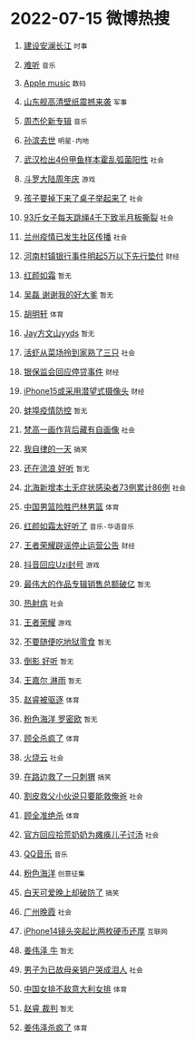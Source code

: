 # 2022-07-15 微博热搜 
1. [建设安澜长江](https://m.weibo.cn/search?containerid=100103type%3D1%26t%3D10%26q%3D%23%E5%BB%BA%E8%AE%BE%E5%AE%89%E6%BE%9C%E9%95%BF%E6%B1%9F%23&stream_entry_id=51&isnewpage=1&extparam=seat%3D1%26pos%3D0%26cate%3D10103%26dgr%3D0%26filter_type%3Drealtimehot%26c_type%3D51%26display_time%3D1657814645%26pre_seqid%3D1657814645161022980138&luicode=10000011&lfid=106003type%3D25%26t%3D3%26disable_hot%3D1%26filter_type%3Drealtimehot) `时事` 

2. [难听](https://m.weibo.cn/search?containerid=100103type%3D1%26t%3D10%26q%3D%E9%9A%BE%E5%90%AC&stream_entry_id=31&isnewpage=1&extparam=seat%3D1%26pos%3D0%26dgr%3D0%26c_type%3D31%26realpos%3D1%26cate%3D0%26lcate%3D5001%26filter_type%3Drealtimehot%26flag%3D1%26display_time%3D1657814645%26pre_seqid%3D1657814645161022980138&luicode=10000011&lfid=106003type%3D25%26t%3D3%26disable_hot%3D1%26filter_type%3Drealtimehot) `音乐` 

3. [Apple music](https://m.weibo.cn/search?containerid=100103type%3D1%26t%3D10%26q%3DApple+music&stream_entry_id=31&isnewpage=1&extparam=seat%3D1%26pos%3D1%26dgr%3D0%26c_type%3D31%26realpos%3D2%26cate%3D0%26lcate%3D5001%26filter_type%3Drealtimehot%26flag%3D1%26display_time%3D1657814645%26pre_seqid%3D1657814645161022980138&luicode=10000011&lfid=106003type%3D25%26t%3D3%26disable_hot%3D1%26filter_type%3Drealtimehot) `数码` 

4. [山东舰高清壁纸震撼来袭](https://m.weibo.cn/search?containerid=100103type%3D1%26t%3D10%26q%3D%23%E5%B1%B1%E4%B8%9C%E8%88%B0%E9%AB%98%E6%B8%85%E5%A3%81%E7%BA%B8%E9%9C%87%E6%92%BC%E6%9D%A5%E8%A2%AD%23&stream_entry_id=31&isnewpage=1&extparam=seat%3D1%26pos%3D2%26dgr%3D0%26c_type%3D31%26realpos%3D3%26cate%3D0%26lcate%3D5001%26filter_type%3Drealtimehot%26flag%3D0%26display_time%3D1657814645%26pre_seqid%3D1657814645161022980138&luicode=10000011&lfid=106003type%3D25%26t%3D3%26disable_hot%3D1%26filter_type%3Drealtimehot) `军事` 

5. [周杰伦新专辑](https://m.weibo.cn/search?containerid=100103type%3D1%26t%3D10%26q%3D%23%E5%91%A8%E6%9D%B0%E4%BC%A6%E6%96%B0%E4%B8%93%E8%BE%91%23&stream_entry_id=31&isnewpage=1&extparam=seat%3D1%26pos%3D3%26dgr%3D0%26c_type%3D31%26realpos%3D4%26cate%3D0%26lcate%3D5001%26filter_type%3Drealtimehot%26flag%3D16%26display_time%3D1657814645%26pre_seqid%3D1657814645161022980138&luicode=10000011&lfid=106003type%3D25%26t%3D3%26disable_hot%3D1%26filter_type%3Drealtimehot) `音乐` 

6. [孙滨去世](https://m.weibo.cn/search?containerid=100103type%3D1%26t%3D10%26q%3D%23%E5%AD%99%E6%BB%A8%E5%8E%BB%E4%B8%96%23&stream_entry_id=31&isnewpage=1&extparam=seat%3D1%26pos%3D4%26dgr%3D0%26c_type%3D31%26realpos%3D5%26cate%3D0%26lcate%3D5001%26filter_type%3Drealtimehot%26flag%3D2%26display_time%3D1657814645%26pre_seqid%3D1657814645161022980138&luicode=10000011&lfid=106003type%3D25%26t%3D3%26disable_hot%3D1%26filter_type%3Drealtimehot) `明星-内地` 

7. [武汉检出4份甲鱼样本霍乱弧菌阳性](https://m.weibo.cn/search?containerid=100103type%3D1%26t%3D10%26q%3D%23%E6%AD%A6%E6%B1%89%E6%A3%80%E5%87%BA4%E4%BB%BD%E7%94%B2%E9%B1%BC%E6%A0%B7%E6%9C%AC%E9%9C%8D%E4%B9%B1%E5%BC%A7%E8%8F%8C%E9%98%B3%E6%80%A7%23&stream_entry_id=31&isnewpage=1&extparam=seat%3D1%26pos%3D5%26dgr%3D0%26c_type%3D31%26realpos%3D6%26cate%3D0%26lcate%3D5001%26filter_type%3Drealtimehot%26flag%3D1%26display_time%3D1657814645%26pre_seqid%3D1657814645161022980138&luicode=10000011&lfid=106003type%3D25%26t%3D3%26disable_hot%3D1%26filter_type%3Drealtimehot) `社会` 

8. [斗罗大陆周年庆](https://m.weibo.cn/search?containerid=100103type%3D1%26t%3D10%26q%3D%23%E6%96%97%E7%BD%97%E5%A4%A7%E9%99%86%E5%91%A8%E5%B9%B4%E5%BA%86%23&stream_entry_id=31&isnewpage=1&extparam=seat%3D1%26pos%3D6%26adid%3D159802%26c_type%3D31%26dgr%3D0%26cate%3D0%26lcate%3D5001%26topic_ad%3D1%26filter_type%3Drealtimehot%26display_time%3D1657814645%26pre_seqid%3D1657814645161022980138&luicode=10000011&lfid=106003type%3D25%26t%3D3%26disable_hot%3D1%26filter_type%3Drealtimehot) `游戏` 

9. [孩子要掉下来了桌子举起来了](https://m.weibo.cn/search?containerid=100103type%3D1%26t%3D10%26q%3D%23%E5%AD%A9%E5%AD%90%E8%A6%81%E6%8E%89%E4%B8%8B%E6%9D%A5%E4%BA%86%E6%A1%8C%E5%AD%90%E4%B8%BE%E8%B5%B7%E6%9D%A5%E4%BA%86%23&stream_entry_id=31&isnewpage=1&extparam=seat%3D1%26pos%3D7%26dgr%3D0%26c_type%3D31%26realpos%3D7%26cate%3D0%26lcate%3D5001%26filter_type%3Drealtimehot%26flag%3D1%26display_time%3D1657814645%26pre_seqid%3D1657814645161022980138&luicode=10000011&lfid=106003type%3D25%26t%3D3%26disable_hot%3D1%26filter_type%3Drealtimehot) `社会` 

10. [93斤女子每天跳绳4千下致半月板撕裂](https://m.weibo.cn/search?containerid=100103type%3D1%26t%3D10%26q%3D%2393%E6%96%A4%E5%A5%B3%E5%AD%90%E6%AF%8F%E5%A4%A9%E8%B7%B3%E7%BB%B34%E5%8D%83%E4%B8%8B%E8%87%B4%E5%8D%8A%E6%9C%88%E6%9D%BF%E6%92%95%E8%A3%82%23&stream_entry_id=31&isnewpage=1&extparam=seat%3D1%26pos%3D8%26dgr%3D0%26c_type%3D31%26realpos%3D8%26cate%3D0%26lcate%3D5001%26filter_type%3Drealtimehot%26flag%3D2%26display_time%3D1657814645%26pre_seqid%3D1657814645161022980138&luicode=10000011&lfid=106003type%3D25%26t%3D3%26disable_hot%3D1%26filter_type%3Drealtimehot) `社会` 

11. [兰州疫情已发生社区传播](https://m.weibo.cn/search?containerid=100103type%3D1%26t%3D10%26q%3D%23%E5%85%B0%E5%B7%9E%E7%96%AB%E6%83%85%E5%B7%B2%E5%8F%91%E7%94%9F%E7%A4%BE%E5%8C%BA%E4%BC%A0%E6%92%AD%23&stream_entry_id=31&isnewpage=1&extparam=seat%3D1%26pos%3D9%26dgr%3D0%26c_type%3D31%26realpos%3D9%26cate%3D0%26lcate%3D5001%26filter_type%3Drealtimehot%26flag%3D1%26display_time%3D1657814645%26pre_seqid%3D1657814645161022980138&luicode=10000011&lfid=106003type%3D25%26t%3D3%26disable_hot%3D1%26filter_type%3Drealtimehot) `社会` 

12. [河南村镇银行事件明起5万以下先行垫付](https://m.weibo.cn/search?containerid=100103type%3D1%26t%3D10%26q%3D%23%E6%B2%B3%E5%8D%97%E6%9D%91%E9%95%87%E9%93%B6%E8%A1%8C%E4%BA%8B%E4%BB%B6%E6%98%8E%E8%B5%B75%E4%B8%87%E4%BB%A5%E4%B8%8B%E5%85%88%E8%A1%8C%E5%9E%AB%E4%BB%98%23&stream_entry_id=31&isnewpage=1&extparam=seat%3D1%26pos%3D10%26dgr%3D0%26c_type%3D31%26realpos%3D10%26cate%3D0%26lcate%3D5001%26filter_type%3Drealtimehot%26flag%3D0%26display_time%3D1657814645%26pre_seqid%3D1657814645161022980138&luicode=10000011&lfid=106003type%3D25%26t%3D3%26disable_hot%3D1%26filter_type%3Drealtimehot) `财经` 

13. [红颜如霜](https://m.weibo.cn/search?containerid=100103type%3D1%26t%3D10%26q%3D%E7%BA%A2%E9%A2%9C%E5%A6%82%E9%9C%9C&stream_entry_id=31&isnewpage=1&extparam=seat%3D1%26pos%3D11%26dgr%3D0%26c_type%3D31%26realpos%3D11%26cate%3D0%26lcate%3D5001%26filter_type%3Drealtimehot%26flag%3D0%26display_time%3D1657814645%26pre_seqid%3D1657814645161022980138&luicode=10000011&lfid=106003type%3D25%26t%3D3%26disable_hot%3D1%26filter_type%3Drealtimehot) `暂无` 

14. [吴磊 谢谢我的好大爹](https://m.weibo.cn/search?containerid=100103type%3D1%26t%3D10%26q%3D%E5%90%B4%E7%A3%8A+%E8%B0%A2%E8%B0%A2%E6%88%91%E7%9A%84%E5%A5%BD%E5%A4%A7%E7%88%B9&stream_entry_id=31&isnewpage=1&extparam=seat%3D1%26pos%3D12%26dgr%3D0%26c_type%3D31%26realpos%3D12%26cate%3D0%26lcate%3D5001%26filter_type%3Drealtimehot%26flag%3D1%26display_time%3D1657814645%26pre_seqid%3D1657814645161022980138&luicode=10000011&lfid=106003type%3D25%26t%3D3%26disable_hot%3D1%26filter_type%3Drealtimehot) `暂无` 

15. [胡明轩](https://m.weibo.cn/search?containerid=100103type%3D1%26t%3D10%26q%3D%E8%83%A1%E6%98%8E%E8%BD%A9&stream_entry_id=31&isnewpage=1&extparam=seat%3D1%26pos%3D13%26dgr%3D0%26c_type%3D31%26realpos%3D13%26cate%3D0%26lcate%3D5001%26filter_type%3Drealtimehot%26flag%3D1%26display_time%3D1657814645%26pre_seqid%3D1657814645161022980138&luicode=10000011&lfid=106003type%3D25%26t%3D3%26disable_hot%3D1%26filter_type%3Drealtimehot) `体育` 

16. [Jay方文山yyds](https://m.weibo.cn/search?containerid=100103type%3D1%26t%3D10%26q%3DJay%E6%96%B9%E6%96%87%E5%B1%B1yyds&stream_entry_id=31&isnewpage=1&extparam=seat%3D1%26pos%3D14%26dgr%3D0%26c_type%3D31%26realpos%3D14%26cate%3D0%26lcate%3D5001%26filter_type%3Drealtimehot%26flag%3D1%26display_time%3D1657814645%26pre_seqid%3D1657814645161022980138&luicode=10000011&lfid=106003type%3D25%26t%3D3%26disable_hot%3D1%26filter_type%3Drealtimehot) `暂无` 

17. [活虾从菜场拎到家熟了三只](https://m.weibo.cn/search?containerid=100103type%3D1%26t%3D10%26q%3D%23%E6%B4%BB%E8%99%BE%E4%BB%8E%E8%8F%9C%E5%9C%BA%E6%8B%8E%E5%88%B0%E5%AE%B6%E7%86%9F%E4%BA%86%E4%B8%89%E5%8F%AA%23&stream_entry_id=31&isnewpage=1&extparam=seat%3D1%26pos%3D15%26dgr%3D0%26c_type%3D31%26realpos%3D15%26cate%3D0%26lcate%3D5001%26filter_type%3Drealtimehot%26flag%3D0%26display_time%3D1657814645%26pre_seqid%3D1657814645161022980138&luicode=10000011&lfid=106003type%3D25%26t%3D3%26disable_hot%3D1%26filter_type%3Drealtimehot) `社会` 

18. [银保监会回应停贷事件](https://m.weibo.cn/search?containerid=100103type%3D1%26t%3D10%26q%3D%23%E9%93%B6%E4%BF%9D%E7%9B%91%E4%BC%9A%E5%9B%9E%E5%BA%94%E5%81%9C%E8%B4%B7%E4%BA%8B%E4%BB%B6%23&stream_entry_id=31&isnewpage=1&extparam=seat%3D1%26pos%3D16%26dgr%3D0%26c_type%3D31%26realpos%3D16%26cate%3D0%26lcate%3D5001%26filter_type%3Drealtimehot%26flag%3D0%26display_time%3D1657814645%26pre_seqid%3D1657814645161022980138&luicode=10000011&lfid=106003type%3D25%26t%3D3%26disable_hot%3D1%26filter_type%3Drealtimehot) `财经` 

19. [iPhone15或采用潜望式摄像头](https://m.weibo.cn/search?containerid=100103type%3D1%26t%3D10%26q%3D%23iPhone15%E6%88%96%E9%87%87%E7%94%A8%E6%BD%9C%E6%9C%9B%E5%BC%8F%E6%91%84%E5%83%8F%E5%A4%B4%23&stream_entry_id=31&isnewpage=1&extparam=seat%3D1%26pos%3D17%26dgr%3D0%26c_type%3D31%26realpos%3D17%26cate%3D0%26lcate%3D5001%26filter_type%3Drealtimehot%26flag%3D0%26display_time%3D1657814645%26pre_seqid%3D1657814645161022980138&luicode=10000011&lfid=106003type%3D25%26t%3D3%26disable_hot%3D1%26filter_type%3Drealtimehot) `财经` 

20. [蚌埠疫情防控](https://m.weibo.cn/search?containerid=100103type%3D1%26t%3D10%26q%3D%E8%9A%8C%E5%9F%A0%E7%96%AB%E6%83%85%E9%98%B2%E6%8E%A7&stream_entry_id=31&isnewpage=1&extparam=seat%3D1%26pos%3D18%26dgr%3D0%26c_type%3D31%26realpos%3D18%26cate%3D0%26lcate%3D5001%26filter_type%3Drealtimehot%26flag%3D1%26display_time%3D1657814645%26pre_seqid%3D1657814645161022980138&luicode=10000011&lfid=106003type%3D25%26t%3D3%26disable_hot%3D1%26filter_type%3Drealtimehot) `暂无` 

21. [梵高一画作背后藏有自画像](https://m.weibo.cn/search?containerid=100103type%3D1%26t%3D10%26q%3D%23%E6%A2%B5%E9%AB%98%E4%B8%80%E7%94%BB%E4%BD%9C%E8%83%8C%E5%90%8E%E8%97%8F%E6%9C%89%E8%87%AA%E7%94%BB%E5%83%8F%23&stream_entry_id=31&isnewpage=1&extparam=seat%3D1%26pos%3D19%26dgr%3D0%26c_type%3D31%26realpos%3D19%26cate%3D0%26lcate%3D5001%26filter_type%3Drealtimehot%26flag%3D0%26display_time%3D1657814645%26pre_seqid%3D1657814645161022980138&luicode=10000011&lfid=106003type%3D25%26t%3D3%26disable_hot%3D1%26filter_type%3Drealtimehot) `社会` 

22. [我自律的一天](https://m.weibo.cn/search?containerid=100103type%3D1%26t%3D10%26q%3D%23%E6%88%91%E8%87%AA%E5%BE%8B%E7%9A%84%E4%B8%80%E5%A4%A9%23&stream_entry_id=31&isnewpage=1&extparam=seat%3D1%26pos%3D20%26dgr%3D0%26c_type%3D31%26realpos%3D20%26cate%3D0%26lcate%3D5001%26filter_type%3Drealtimehot%26flag%3D1%26display_time%3D1657814645%26pre_seqid%3D1657814645161022980138&luicode=10000011&lfid=106003type%3D25%26t%3D3%26disable_hot%3D1%26filter_type%3Drealtimehot) `搞笑` 

23. [还在流浪 好听](https://m.weibo.cn/search?containerid=100103type%3D1%26t%3D10%26q%3D%E8%BF%98%E5%9C%A8%E6%B5%81%E6%B5%AA+%E5%A5%BD%E5%90%AC&stream_entry_id=31&isnewpage=1&extparam=seat%3D1%26pos%3D21%26dgr%3D0%26c_type%3D31%26realpos%3D21%26cate%3D0%26lcate%3D5001%26filter_type%3Drealtimehot%26flag%3D0%26display_time%3D1657814645%26pre_seqid%3D1657814645161022980138&luicode=10000011&lfid=106003type%3D25%26t%3D3%26disable_hot%3D1%26filter_type%3Drealtimehot) `暂无` 

24. [北海新增本土无症状感染者73例累计86例](https://m.weibo.cn/search?containerid=100103type%3D1%26t%3D10%26q%3D%23%E5%8C%97%E6%B5%B7%E6%96%B0%E5%A2%9E%E6%9C%AC%E5%9C%9F%E6%97%A0%E7%97%87%E7%8A%B6%E6%84%9F%E6%9F%93%E8%80%8573%E4%BE%8B%E7%B4%AF%E8%AE%A186%E4%BE%8B%23&stream_entry_id=31&isnewpage=1&extparam=seat%3D1%26pos%3D22%26dgr%3D0%26c_type%3D31%26realpos%3D22%26cate%3D0%26lcate%3D5001%26filter_type%3Drealtimehot%26flag%3D0%26display_time%3D1657814645%26pre_seqid%3D1657814645161022980138&luicode=10000011&lfid=106003type%3D25%26t%3D3%26disable_hot%3D1%26filter_type%3Drealtimehot) `社会` 

25. [中国男篮险胜巴林男篮](https://m.weibo.cn/search?containerid=100103type%3D1%26t%3D10%26q%3D%23%E4%B8%AD%E5%9B%BD%E7%94%B7%E7%AF%AE%E9%99%A9%E8%83%9C%E5%B7%B4%E6%9E%97%E7%94%B7%E7%AF%AE%23&stream_entry_id=31&isnewpage=1&extparam=seat%3D1%26pos%3D23%26dgr%3D0%26c_type%3D31%26realpos%3D23%26cate%3D0%26lcate%3D5001%26filter_type%3Drealtimehot%26flag%3D1%26display_time%3D1657814645%26pre_seqid%3D1657814645161022980138&luicode=10000011&lfid=106003type%3D25%26t%3D3%26disable_hot%3D1%26filter_type%3Drealtimehot) `体育` 

26. [红颜如霜太好听了](https://m.weibo.cn/search?containerid=100103type%3D1%26t%3D10%26q%3D%23%E7%BA%A2%E9%A2%9C%E5%A6%82%E9%9C%9C%E5%A4%AA%E5%A5%BD%E5%90%AC%E4%BA%86%23&stream_entry_id=31&isnewpage=1&extparam=seat%3D1%26pos%3D24%26dgr%3D0%26c_type%3D31%26realpos%3D24%26cate%3D0%26lcate%3D5001%26filter_type%3Drealtimehot%26flag%3D1%26display_time%3D1657814645%26pre_seqid%3D1657814645161022980138&luicode=10000011&lfid=106003type%3D25%26t%3D3%26disable_hot%3D1%26filter_type%3Drealtimehot) `音乐-华语音乐` 

27. [王者荣耀辟谣停止运营公告](https://m.weibo.cn/search?containerid=100103type%3D1%26t%3D10%26q%3D%23%E7%8E%8B%E8%80%85%E8%8D%A3%E8%80%80%E8%BE%9F%E8%B0%A3%E5%81%9C%E6%AD%A2%E8%BF%90%E8%90%A5%E5%85%AC%E5%91%8A%23&stream_entry_id=31&isnewpage=1&extparam=seat%3D1%26pos%3D25%26dgr%3D0%26c_type%3D31%26realpos%3D25%26cate%3D0%26lcate%3D5001%26filter_type%3Drealtimehot%26flag%3D0%26display_time%3D1657814645%26pre_seqid%3D1657814645161022980138&luicode=10000011&lfid=106003type%3D25%26t%3D3%26disable_hot%3D1%26filter_type%3Drealtimehot) `财经` 

28. [抖音回应Uzi封号](https://m.weibo.cn/search?containerid=100103type%3D1%26t%3D10%26q%3D%23%E6%8A%96%E9%9F%B3%E5%9B%9E%E5%BA%94Uzi%E5%B0%81%E5%8F%B7%23&stream_entry_id=31&isnewpage=1&extparam=seat%3D1%26pos%3D26%26dgr%3D0%26c_type%3D31%26realpos%3D26%26cate%3D0%26lcate%3D5001%26filter_type%3Drealtimehot%26flag%3D0%26display_time%3D1657814645%26pre_seqid%3D1657814645161022980138&luicode=10000011&lfid=106003type%3D25%26t%3D3%26disable_hot%3D1%26filter_type%3Drealtimehot) `游戏` 

29. [最伟大的作品专辑销售总额破亿](https://m.weibo.cn/search?containerid=100103type%3D1%26t%3D10%26q%3D%23%E6%9C%80%E4%BC%9F%E5%A4%A7%E7%9A%84%E4%BD%9C%E5%93%81%E4%B8%93%E8%BE%91%E9%94%80%E5%94%AE%E6%80%BB%E9%A2%9D%E7%A0%B4%E4%BA%BF%23&stream_entry_id=31&isnewpage=1&extparam=seat%3D1%26pos%3D27%26dgr%3D0%26c_type%3D31%26realpos%3D27%26cate%3D0%26lcate%3D5001%26filter_type%3Drealtimehot%26flag%3D1%26display_time%3D1657814645%26pre_seqid%3D1657814645161022980138&luicode=10000011&lfid=106003type%3D25%26t%3D3%26disable_hot%3D1%26filter_type%3Drealtimehot) `暂无` 

30. [热射病](https://m.weibo.cn/search?containerid=100103type%3D1%26t%3D10%26q%3D%23%E7%83%AD%E5%B0%84%E7%97%85%23&stream_entry_id=31&isnewpage=1&extparam=seat%3D1%26pos%3D28%26dgr%3D0%26c_type%3D31%26realpos%3D28%26cate%3D0%26lcate%3D5001%26filter_type%3Drealtimehot%26flag%3D1%26display_time%3D1657814645%26pre_seqid%3D1657814645161022980138&luicode=10000011&lfid=106003type%3D25%26t%3D3%26disable_hot%3D1%26filter_type%3Drealtimehot) `社会` 

31. [王者荣耀](https://m.weibo.cn/search?containerid=100103type%3D1%26t%3D10%26q%3D%E7%8E%8B%E8%80%85%E8%8D%A3%E8%80%80&stream_entry_id=31&isnewpage=1&extparam=seat%3D1%26pos%3D29%26dgr%3D0%26c_type%3D31%26realpos%3D29%26cate%3D0%26lcate%3D5001%26filter_type%3Drealtimehot%26flag%3D0%26display_time%3D1657814645%26pre_seqid%3D1657814645161022980138&luicode=10000011&lfid=106003type%3D25%26t%3D3%26disable_hot%3D1%26filter_type%3Drealtimehot) `游戏` 

32. [不要随便吃地狱零食](https://m.weibo.cn/search?containerid=100103type%3D1%26t%3D10%26q%3D%E4%B8%8D%E8%A6%81%E9%9A%8F%E4%BE%BF%E5%90%83%E5%9C%B0%E7%8B%B1%E9%9B%B6%E9%A3%9F&stream_entry_id=31&isnewpage=1&extparam=seat%3D1%26pos%3D30%26dgr%3D0%26c_type%3D31%26realpos%3D30%26cate%3D0%26lcate%3D5001%26filter_type%3Drealtimehot%26flag%3D1%26display_time%3D1657814645%26pre_seqid%3D1657814645161022980138&luicode=10000011&lfid=106003type%3D25%26t%3D3%26disable_hot%3D1%26filter_type%3Drealtimehot) `暂无` 

33. [倒影 好听](https://m.weibo.cn/search?containerid=100103type%3D1%26t%3D10%26q%3D%E5%80%92%E5%BD%B1+%E5%A5%BD%E5%90%AC&stream_entry_id=31&isnewpage=1&extparam=seat%3D1%26pos%3D31%26dgr%3D0%26c_type%3D31%26realpos%3D31%26cate%3D0%26lcate%3D5001%26filter_type%3Drealtimehot%26flag%3D1%26display_time%3D1657814645%26pre_seqid%3D1657814645161022980138&luicode=10000011&lfid=106003type%3D25%26t%3D3%26disable_hot%3D1%26filter_type%3Drealtimehot) `暂无` 

34. [王嘉尔 淋雨](https://m.weibo.cn/search?containerid=100103type%3D1%26t%3D10%26q%3D%E7%8E%8B%E5%98%89%E5%B0%94+%E6%B7%8B%E9%9B%A8&stream_entry_id=31&isnewpage=1&extparam=seat%3D1%26pos%3D32%26dgr%3D0%26c_type%3D31%26realpos%3D32%26cate%3D0%26lcate%3D5001%26filter_type%3Drealtimehot%26flag%3D1%26display_time%3D1657814645%26pre_seqid%3D1657814645161022980138&luicode=10000011&lfid=106003type%3D25%26t%3D3%26disable_hot%3D1%26filter_type%3Drealtimehot) `暂无` 

35. [赵睿被驱逐](https://m.weibo.cn/search?containerid=100103type%3D1%26t%3D10%26q%3D%23%E8%B5%B5%E7%9D%BF%E8%A2%AB%E9%A9%B1%E9%80%90%23&stream_entry_id=31&isnewpage=1&extparam=seat%3D1%26pos%3D33%26dgr%3D0%26c_type%3D31%26realpos%3D33%26cate%3D0%26lcate%3D5001%26filter_type%3Drealtimehot%26flag%3D0%26display_time%3D1657814645%26pre_seqid%3D1657814645161022980138&luicode=10000011&lfid=106003type%3D25%26t%3D3%26disable_hot%3D1%26filter_type%3Drealtimehot) `体育` 

36. [粉色海洋 罗密欧](https://m.weibo.cn/search?containerid=100103type%3D1%26t%3D10%26q%3D%E7%B2%89%E8%89%B2%E6%B5%B7%E6%B4%8B+%E7%BD%97%E5%AF%86%E6%AC%A7&stream_entry_id=31&isnewpage=1&extparam=seat%3D1%26pos%3D34%26dgr%3D0%26c_type%3D31%26realpos%3D34%26cate%3D0%26lcate%3D5001%26filter_type%3Drealtimehot%26flag%3D1%26display_time%3D1657814645%26pre_seqid%3D1657814645161022980138&luicode=10000011&lfid=106003type%3D25%26t%3D3%26disable_hot%3D1%26filter_type%3Drealtimehot) `暂无` 

37. [顾全杀疯了](https://m.weibo.cn/search?containerid=100103type%3D1%26t%3D10%26q%3D%23%E9%A1%BE%E5%85%A8%E6%9D%80%E7%96%AF%E4%BA%86%23&stream_entry_id=31&isnewpage=1&extparam=seat%3D1%26pos%3D35%26dgr%3D0%26c_type%3D31%26realpos%3D35%26cate%3D0%26lcate%3D5001%26filter_type%3Drealtimehot%26flag%3D1%26display_time%3D1657814645%26pre_seqid%3D1657814645161022980138&luicode=10000011&lfid=106003type%3D25%26t%3D3%26disable_hot%3D1%26filter_type%3Drealtimehot) `体育` 

38. [火烧云](https://m.weibo.cn/search?containerid=100103type%3D1%26t%3D10%26q%3D%23%E7%81%AB%E7%83%A7%E4%BA%91%23&stream_entry_id=31&isnewpage=1&extparam=seat%3D1%26pos%3D36%26dgr%3D0%26c_type%3D31%26realpos%3D36%26cate%3D0%26lcate%3D5001%26filter_type%3Drealtimehot%26flag%3D0%26display_time%3D1657814645%26pre_seqid%3D1657814645161022980138&luicode=10000011&lfid=106003type%3D25%26t%3D3%26disable_hot%3D1%26filter_type%3Drealtimehot) `社会` 

39. [在路边救了一只刺猬](https://m.weibo.cn/search?containerid=100103type%3D1%26t%3D10%26q%3D%23%E5%9C%A8%E8%B7%AF%E8%BE%B9%E6%95%91%E4%BA%86%E4%B8%80%E5%8F%AA%E5%88%BA%E7%8C%AC%23&stream_entry_id=31&isnewpage=1&extparam=seat%3D1%26pos%3D37%26dgr%3D0%26c_type%3D31%26realpos%3D37%26cate%3D0%26lcate%3D5001%26filter_type%3Drealtimehot%26flag%3D1%26display_time%3D1657814645%26pre_seqid%3D1657814645161022980138&luicode=10000011&lfid=106003type%3D25%26t%3D3%26disable_hot%3D1%26filter_type%3Drealtimehot) `搞笑` 

40. [割皮救父小伙说只要能救俺爸](https://m.weibo.cn/search?containerid=100103type%3D1%26t%3D10%26q%3D%23%E5%89%B2%E7%9A%AE%E6%95%91%E7%88%B6%E5%B0%8F%E4%BC%99%E8%AF%B4%E5%8F%AA%E8%A6%81%E8%83%BD%E6%95%91%E4%BF%BA%E7%88%B8%23&stream_entry_id=31&isnewpage=1&extparam=seat%3D1%26pos%3D38%26dgr%3D0%26c_type%3D31%26realpos%3D38%26cate%3D0%26lcate%3D5001%26filter_type%3Drealtimehot%26flag%3D0%26display_time%3D1657814645%26pre_seqid%3D1657814645161022980138&luicode=10000011&lfid=106003type%3D25%26t%3D3%26disable_hot%3D1%26filter_type%3Drealtimehot) `社会` 

41. [顾全准绝杀](https://m.weibo.cn/search?containerid=100103type%3D1%26t%3D10%26q%3D%23%E9%A1%BE%E5%85%A8%E5%87%86%E7%BB%9D%E6%9D%80%23&stream_entry_id=31&isnewpage=1&extparam=seat%3D1%26pos%3D39%26dgr%3D0%26c_type%3D31%26realpos%3D39%26cate%3D0%26lcate%3D5001%26filter_type%3Drealtimehot%26flag%3D1%26display_time%3D1657814645%26pre_seqid%3D1657814645161022980138&luicode=10000011&lfid=106003type%3D25%26t%3D3%26disable_hot%3D1%26filter_type%3Drealtimehot) `体育` 

42. [官方回应拾荒奶奶为瘫痪儿子讨汤](https://m.weibo.cn/search?containerid=100103type%3D1%26t%3D10%26q%3D%23%E5%AE%98%E6%96%B9%E5%9B%9E%E5%BA%94%E6%8B%BE%E8%8D%92%E5%A5%B6%E5%A5%B6%E4%B8%BA%E7%98%AB%E7%97%AA%E5%84%BF%E5%AD%90%E8%AE%A8%E6%B1%A4%23&stream_entry_id=31&isnewpage=1&extparam=seat%3D1%26pos%3D40%26dgr%3D0%26c_type%3D31%26realpos%3D40%26cate%3D0%26lcate%3D5001%26filter_type%3Drealtimehot%26flag%3D0%26display_time%3D1657814645%26pre_seqid%3D1657814645161022980138&luicode=10000011&lfid=106003type%3D25%26t%3D3%26disable_hot%3D1%26filter_type%3Drealtimehot) `社会` 

43. [QQ音乐](https://m.weibo.cn/search?containerid=100103type%3D1%26t%3D10%26q%3DQQ%E9%9F%B3%E4%B9%90&stream_entry_id=31&isnewpage=1&extparam=seat%3D1%26pos%3D41%26dgr%3D0%26c_type%3D31%26realpos%3D41%26cate%3D0%26lcate%3D5001%26filter_type%3Drealtimehot%26flag%3D0%26display_time%3D1657814645%26pre_seqid%3D1657814645161022980138&luicode=10000011&lfid=106003type%3D25%26t%3D3%26disable_hot%3D1%26filter_type%3Drealtimehot) `音乐` 

44. [粉色海洋](https://m.weibo.cn/search?containerid=100103type%3D1%26t%3D10%26q%3D%E7%B2%89%E8%89%B2%E6%B5%B7%E6%B4%8B&stream_entry_id=31&isnewpage=1&extparam=seat%3D1%26pos%3D42%26dgr%3D0%26c_type%3D31%26realpos%3D42%26cate%3D0%26lcate%3D5001%26filter_type%3Drealtimehot%26flag%3D1%26display_time%3D1657814645%26pre_seqid%3D1657814645161022980138&luicode=10000011&lfid=106003type%3D25%26t%3D3%26disable_hot%3D1%26filter_type%3Drealtimehot) `创意征集` 

45. [白天可爱晚上却破防了](https://m.weibo.cn/search?containerid=100103type%3D1%26t%3D10%26q%3D%23%E7%99%BD%E5%A4%A9%E5%8F%AF%E7%88%B1%E6%99%9A%E4%B8%8A%E5%8D%B4%E7%A0%B4%E9%98%B2%E4%BA%86%23&stream_entry_id=31&isnewpage=1&extparam=seat%3D1%26pos%3D43%26dgr%3D0%26c_type%3D31%26realpos%3D43%26cate%3D0%26lcate%3D5001%26filter_type%3Drealtimehot%26flag%3D0%26display_time%3D1657814645%26pre_seqid%3D1657814645161022980138&luicode=10000011&lfid=106003type%3D25%26t%3D3%26disable_hot%3D1%26filter_type%3Drealtimehot) `搞笑` 

46. [广州晚霞](https://m.weibo.cn/search?containerid=100103type%3D1%26t%3D10%26q%3D%23%E5%B9%BF%E5%B7%9E%E6%99%9A%E9%9C%9E%23&stream_entry_id=31&isnewpage=1&extparam=seat%3D1%26pos%3D44%26dgr%3D0%26c_type%3D31%26realpos%3D44%26cate%3D0%26lcate%3D5001%26filter_type%3Drealtimehot%26flag%3D1%26display_time%3D1657814645%26pre_seqid%3D1657814645161022980138&luicode=10000011&lfid=106003type%3D25%26t%3D3%26disable_hot%3D1%26filter_type%3Drealtimehot) `社会` 

47. [iPhone14镜头突起比两枚硬币还厚](https://m.weibo.cn/search?containerid=100103type%3D1%26t%3D10%26q%3D%23iPhone14%E9%95%9C%E5%A4%B4%E7%AA%81%E8%B5%B7%E6%AF%94%E4%B8%A4%E6%9E%9A%E7%A1%AC%E5%B8%81%E8%BF%98%E5%8E%9A%23&stream_entry_id=31&isnewpage=1&extparam=seat%3D1%26pos%3D45%26dgr%3D0%26c_type%3D31%26realpos%3D45%26cate%3D0%26lcate%3D5001%26filter_type%3Drealtimehot%26flag%3D0%26display_time%3D1657814645%26pre_seqid%3D1657814645161022980138&luicode=10000011&lfid=106003type%3D25%26t%3D3%26disable_hot%3D1%26filter_type%3Drealtimehot) `互联网` 

48. [姜伟泽 牛](https://m.weibo.cn/search?containerid=100103type%3D1%26t%3D10%26q%3D%E5%A7%9C%E4%BC%9F%E6%B3%BD+%E7%89%9B&stream_entry_id=31&isnewpage=1&extparam=seat%3D1%26pos%3D46%26dgr%3D0%26c_type%3D31%26realpos%3D46%26cate%3D0%26lcate%3D5001%26filter_type%3Drealtimehot%26flag%3D0%26display_time%3D1657814645%26pre_seqid%3D1657814645161022980138&luicode=10000011&lfid=106003type%3D25%26t%3D3%26disable_hot%3D1%26filter_type%3Drealtimehot) `暂无` 

49. [男子为已故母亲销户哭成泪人](https://m.weibo.cn/search?containerid=100103type%3D1%26t%3D10%26q%3D%23%E7%94%B7%E5%AD%90%E4%B8%BA%E5%B7%B2%E6%95%85%E6%AF%8D%E4%BA%B2%E9%94%80%E6%88%B7%E5%93%AD%E6%88%90%E6%B3%AA%E4%BA%BA%23&stream_entry_id=31&isnewpage=1&extparam=seat%3D1%26pos%3D47%26dgr%3D0%26c_type%3D31%26realpos%3D47%26cate%3D0%26lcate%3D5001%26filter_type%3Drealtimehot%26flag%3D0%26display_time%3D1657814645%26pre_seqid%3D1657814645161022980138&luicode=10000011&lfid=106003type%3D25%26t%3D3%26disable_hot%3D1%26filter_type%3Drealtimehot) `社会` 

50. [中国女排不敌意大利女排](https://m.weibo.cn/search?containerid=100103type%3D1%26t%3D10%26q%3D%23%E4%B8%AD%E5%9B%BD%E5%A5%B3%E6%8E%92%E4%B8%8D%E6%95%8C%E6%84%8F%E5%A4%A7%E5%88%A9%E5%A5%B3%E6%8E%92%23&stream_entry_id=31&isnewpage=1&extparam=seat%3D1%26pos%3D48%26dgr%3D0%26c_type%3D31%26realpos%3D48%26cate%3D0%26lcate%3D5001%26filter_type%3Drealtimehot%26flag%3D0%26display_time%3D1657814645%26pre_seqid%3D1657814645161022980138&luicode=10000011&lfid=106003type%3D25%26t%3D3%26disable_hot%3D1%26filter_type%3Drealtimehot) `体育` 

51. [赵睿 裁判](https://m.weibo.cn/search?containerid=100103type%3D1%26t%3D10%26q%3D%E8%B5%B5%E7%9D%BF+%E8%A3%81%E5%88%A4&stream_entry_id=31&isnewpage=1&extparam=seat%3D1%26pos%3D49%26dgr%3D0%26c_type%3D31%26realpos%3D49%26cate%3D0%26lcate%3D5001%26filter_type%3Drealtimehot%26flag%3D0%26display_time%3D1657814645%26pre_seqid%3D1657814645161022980138&luicode=10000011&lfid=106003type%3D25%26t%3D3%26disable_hot%3D1%26filter_type%3Drealtimehot) `暂无` 

52. [姜伟泽杀疯了](https://m.weibo.cn/search?containerid=100103type%3D1%26t%3D10%26q%3D%23%E5%A7%9C%E4%BC%9F%E6%B3%BD%E6%9D%80%E7%96%AF%E4%BA%86%23&stream_entry_id=31&isnewpage=1&extparam=seat%3D1%26pos%3D50%26dgr%3D0%26c_type%3D31%26realpos%3D50%26cate%3D0%26lcate%3D5001%26filter_type%3Drealtimehot%26flag%3D1%26display_time%3D1657814645%26pre_seqid%3D1657814645161022980138&luicode=10000011&lfid=106003type%3D25%26t%3D3%26disable_hot%3D1%26filter_type%3Drealtimehot) `体育` 
